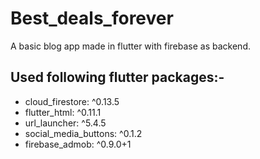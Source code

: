# Best_deals_forever

A basic blog app made in flutter with firebase as backend.

## Used following flutter packages:-
* cloud_firestore: ^0.13.5
* flutter_html: ^0.11.1
* url_launcher: ^5.4.5
* social_media_buttons: ^0.1.2
* firebase_admob: ^0.9.0+1
